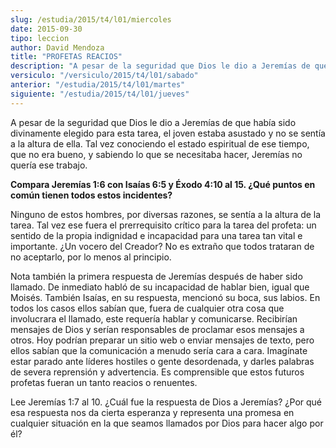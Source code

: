 ```yaml
---
slug: /estudia/2015/t4/l01/miercoles
date: 2015-09-30
tipo: leccion
author: David Mendoza
title: "PROFETAS REACIOS"
description: "A pesar de la seguridad que Dios le dio a Jeremías de que había sido  divinamente elegido para esta tarea, el joven estaba asustado y no se sentía a  la altura de ella. Tal vez conociendo el estado espiritual de ese tiempo, que  no era bueno, y sabiendo lo que se necesitaba..."
versiculo: "/versiculo/2015/t4/l01/sabado"
anterior: "/estudia/2015/t4/l01/martes"
siguiente: "/estudia/2015/t4/l01/jueves"
---
```


A pesar de la seguridad que Dios le dio a Jeremías de que había sido divinamente elegido para esta tarea, el joven estaba asustado y no se sentía a la altura de ella. Tal vez conociendo el estado espiritual de ese tiempo, que no era bueno, y sabiendo lo que se necesitaba hacer, Jeremías no quería ese trabajo.

**Compara Jeremías 1:6 con Isaías 6:5 y Éxodo 4:10 al 15. ¿Qué puntos en común tienen todos estos incidentes?**

Ninguno de estos hombres, por diversas razones, se sentía a la altura de la tarea. Tal vez ese fuera el prerrequisito crítico para la tarea del profeta: un sentido de la propia indignidad e incapacidad para una tarea tan vital e importante. ¿Un vocero del Creador? No es extraño que todos trataran de no aceptarlo, por lo menos al principio.

Nota también la primera respuesta de Jeremías después de haber sido llamado. De inmediato habló de su incapacidad de hablar bien, igual que Moisés. También Isaías, en su respuesta, mencionó su boca, sus labios. En todos los casos ellos sabían que, fuera de cualquier otra cosa que involucrara el llamado, este requería hablar y comunicarse. Recibirían mensajes de Dios y serían responsables de proclamar esos mensajes a otros. Hoy podrían preparar un sitio web o enviar mensajes de texto, pero ellos sabían que la comunicación a menudo sería cara a cara. Imagínate estar parado ante líderes hostiles o gente desordenada, y darles palabras de severa reprensión y advertencia. Es comprensible que estos futuros profetas fueran un tanto reacios o renuentes.

Lee Jeremías 1:7 al 10. ¿Cuál fue la respuesta de Dios a Jeremías? ¿Por qué esa respuesta nos da cierta esperanza y representa una promesa en cualquier situación en la que seamos llamados por Dios para hacer algo por él?
